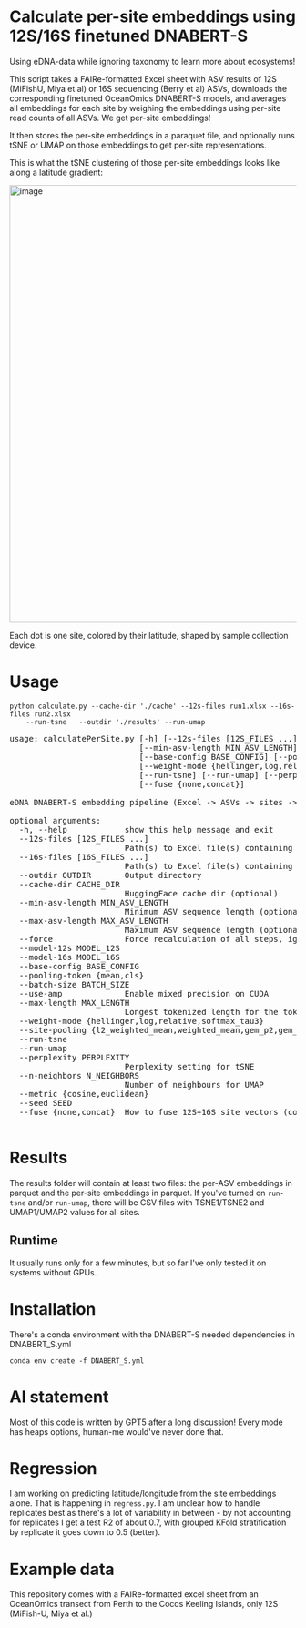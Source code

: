 # Calculate per-site embeddings using 12S/16S finetuned DNABERT-S

Using eDNA-data while ignoring taxonomy to learn more about ecosystems!

This script takes a FAIRe-formatted Excel sheet with ASV results of 12S (MiFishU, Miya et al) or 16S sequencing (Berry et al) ASVs, downloads the corresponding finetuned OceanOmics DNABERT-S models, and averages all embeddings for each site by weighing the embeddings using per-site read counts of all ASVs. We get per-site embeddings!

It then stores the per-site embeddings in a paraquet file, and optionally runs tSNE or UMAP on those embeddings to get per-site representations.

This is what the tSNE clustering of those per-site embeddings looks like along a latitude gradient:

<img width="1024" height="768" alt="image" src="https://github.com/user-attachments/assets/62fa01e0-a8f8-4b61-b62f-e41ee22265fc" />

Each dot is one site, colored by their latitude, shaped by sample collection device.

# Usage

    python calculate.py --cache-dir './cache' --12s-files run1.xlsx --16s-files run2.xlsx
        --run-tsne   --outdir './results' --run-umap

<pre>
usage: calculatePerSite.py [-h] [--12s-files [12S_FILES ...]] [--16s-files [16S_FILES ...]] --outdir OUTDIR [--cache-dir CACHE_DIR]
                           [--min-asv-length MIN_ASV_LENGTH] [--max-asv-length MAX_ASV_LENGTH] [--force] [--model-12s MODEL_12S] [--model-16s MODEL_16S]
                           [--base-config BASE_CONFIG] [--pooling-token {mean,cls}] [--batch-size BATCH_SIZE] [--use-amp] [--max-length MAX_LENGTH]
                           [--weight-mode {hellinger,log,relative,softmax_tau3}] [--site-pooling {l2_weighted_mean,weighted_mean,gem_p2,gem_p3}]
                           [--run-tsne] [--run-umap] [--perplexity PERPLEXITY] [--n-neighbors N_NEIGHBORS] [--metric {cosine,euclidean}] [--seed SEED]
                           [--fuse {none,concat}]

eDNA DNABERT-S embedding pipeline (Excel -> ASVs -> sites -> t-SNE/UMAP)

optional arguments:
  -h, --help            show this help message and exit
  --12s-files [12S_FILES ...]
                        Path(s) to Excel file(s) containing 12S data
  --16s-files [16S_FILES ...]
                        Path(s) to Excel file(s) containing 16S data
  --outdir OUTDIR       Output directory
  --cache-dir CACHE_DIR
                        HuggingFace cache dir (optional)
  --min-asv-length MIN_ASV_LENGTH
                        Minimum ASV sequence length (optional)
  --max-asv-length MAX_ASV_LENGTH
                        Maximum ASV sequence length (optional)
  --force               Force recalculation of all steps, ignoring existing intermediate files
  --model-12s MODEL_12S
  --model-16s MODEL_16S
  --base-config BASE_CONFIG
  --pooling-token {mean,cls}
  --batch-size BATCH_SIZE
  --use-amp             Enable mixed precision on CUDA
  --max-length MAX_LENGTH
                        Longest tokenized length for the tokenizer
  --weight-mode {hellinger,log,relative,softmax_tau3}
  --site-pooling {l2_weighted_mean,weighted_mean,gem_p2,gem_p3}
  --run-tsne
  --run-umap
  --perplexity PERPLEXITY
                        Perplexity setting for tSNE
  --n-neighbors N_NEIGHBORS
                        Number of neighbours for UMAP
  --metric {cosine,euclidean}
  --seed SEED
  --fuse {none,concat}  How to fuse 12S+16S site vectors (concat or none)

</pre>

# Results

The results folder will contain at least two files: the per-ASV embeddings in parquet and the per-site embeddings in parquet.
If you've turned on `run-tsne` and/or `run-umap`, there will be CSV files with TSNE1/TSNE2 and UMAP1/UMAP2 values for all sites.

## Runtime

It usually runs only for a few minutes, but so far I've only tested it on systems without GPUs.

# Installation

There's a conda environment with the DNABERT-S needed dependencies in DNABERT_S.yml

    conda env create -f DNABERT_S.yml

# AI statement

Most of this code is written by GPT5 after a long discussion! Every mode has heaps options, human-me would've never done that. 

# Regression

I am working on predicting latitude/longitude from the site embeddings alone. That is happening in `regress.py`. I am unclear how to handle replicates best as there's a lot of variability in between - by not accounting for replicates I get a test R2 of about 0.7, with grouped KFold stratification by replicate it goes down to 0.5 (better). 

# Example data

This repository comes with a FAIRe-formatted excel sheet from an OceanOmics transect from Perth to the Cocos Keeling Islands, only 12S (MiFish-U, Miya et al.)
